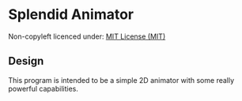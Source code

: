 Splendid Animator
===
Non-copyleft licenced under: 
[MIT License (MIT)](http://opensource.org/licenses/mit-license.html)

Design
---
This program is intended to be a simple 2D animator with some really powerful capabilities.
